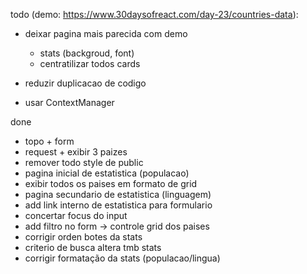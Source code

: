 todo (demo: https://www.30daysofreact.com/day-23/countries-data):

- deixar pagina mais parecida com demo
    - stats (backgroud, font)
    - centratilizar todos cards

- reduzir duplicacao de codigo
- usar ContextManager

done
- topo + form
- request + exibir 3 paizes
- remover todo style de public
- pagina inicial de estatistica (populacao)
- exibir todos os paises em formato de grid
- pagina secundario de estatistica (linguagem)
- add link interno de estatistica para formulario
- concertar focus do input
- add filtro no form -> controle grid dos paises
- corrigir orden botes da stats
- criterio de busca altera tmb stats
- corrigir formatação da stats (populacao/lingua)


